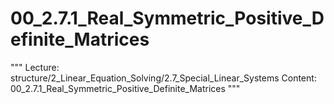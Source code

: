 # 00_2.7.1_Real_Symmetric_Positive_Definite_Matrices

"""
Lecture: structure/2_Linear_Equation_Solving/2.7_Special_Linear_Systems
Content: 00_2.7.1_Real_Symmetric_Positive_Definite_Matrices
"""

